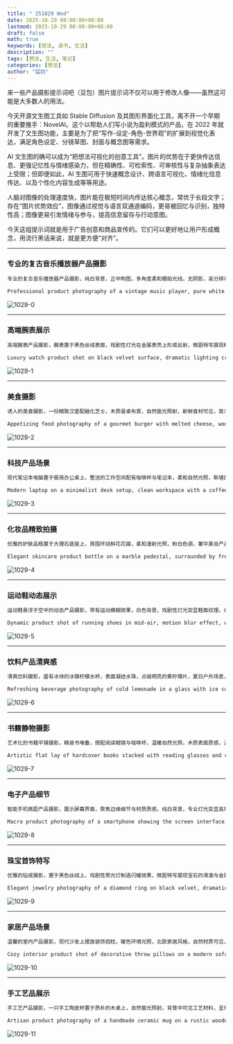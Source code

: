 ```yaml
---
title: " 251029 Wed"
date: 2025-10-29 08:00:00+08:00
lastmod: 2025-10-29 08:00:00+08:00
draft: false
math: true
keywords: [想法, 读书, 生活]
description: ""
tags: [想法, 生活, 笔记]
categories: [想法]
author: "猛犸"
---
```


来一些产品摄影提示词吧（豆包）图片提示词不仅可以用于修改人像——虽然这可能是大多数人的用法。

今天开源文生图工具如 Stable Diffusion 及其图形界面化工具，离不开一个早期的重要推手：NovelAI。这个以帮助人们写小说为盈利模式的产品，在 2022 年就开发了文生图功能，主要是为了把“写作-设定-角色-世界观”的扩展到视觉化表达，满足角色设定、分镜草图、封面与概念图等需求。

AI 文生图的确可以成为“把想法可视化的创意工具”。图片的优势在于更快传达信息、更强记忆性与情绪感染力，但在精确性、可检索性、可审核性与复杂抽象表达上受限；但即便如此，AI 生图可用于快速概念设计、跨语言可视化、情绪化信息传达、以及个性化内容生成等等用途。

人脑对图像的处理速度快，图片能在极短时间内传达核心概念，常优于长段文字；存在“图片优势效应”，图像通过视觉与语言双通道编码，更易被回忆与识别，独特性高；图像更易引发情绪与参与，提高信息留存与行动意图。

今天这组提示词就是用于广告创意和商品宣传的。它们可以更好地让用户形成概念，用流行黑话来说，就是更方便“对齐”。

---

### 专业的复古音乐播放器产品摄影

```markdown
专业的复古音乐播放器产品摄影，纯白背景，正中构图，多角度柔和棚拍光线，无阴影，高分辨率，干净简约，电商产品摄影风格。4:3 比例，高清，2400*1800 像素。
```

```markdown
Professional product photography of a vintage music player, pure white background, centered composition, soft studio lighting from multiple angles, no shadows, high resolution, clean and minimal, e-commerce product photo style. 4:3 aspect ratio, high definition, 2400*1800 pixels.
```

![1029-0](https://1-1256632535.cos.ap-beijing.myqcloud.com/img/1029-0.png)

---

### 高端腕表展示

```markdown
高端腕表产品摄影，腕表置于黑色丝绒表面，戏剧性灯光在金属表壳上形成反射，微距特写展现精致细节，氛围深沉高贵，高端珠宝摄影风格，浅景深。4:3 比例，高清，2400*1800 像素。
```

```markdown
Luxury watch product shot on black velvet surface, dramatic lighting creating reflections on the metal case, macro close-up showing intricate details, dark moody atmosphere, high-end jewelry photography style, shallow depth of field. 4:3 aspect ratio, high definition, 2400*1800 pixels.
```

![1029-1](https://1-1256632535.cos.ap-beijing.myqcloud.com/img/1029-1.png)

---

### 美食摄影

```markdown
诱人的美食摄影，一份精致汉堡配融化芝士，木质餐桌布景，自然窗光照射，新鲜食材可见，蒸汽升腾，暖色调，专业食物造型，浅景深。4:3 比例，高清，2400*1800 像素。
```

```markdown
Appetizing food photography of a gourmet burger with melted cheese, wooden table setting, natural daylight from the window, fresh ingredients visible, steam rising, warm color tones, professional food styling, shallow depth of field. 4:3 aspect ratio, high definition, 2400*1800 pixels.
```

![1029-2](https://1-1256632535.cos.ap-beijing.myqcloud.com/img/1029-2.png)

---

### 科技产品场景

```markdown
现代笔记本电脑置于极简办公桌上，整洁的工作空间配有咖啡杯与笔记本，柔和自然光照，斯堪的纳维亚风格室内设计，生活方式产品摄影，专业且具启发性的氛围。4:3 比例，高清，2400*1800 像素。
```

```markdown
Modern laptop on a minimalist desk setup, clean workspace with a coffee cup and notebook, soft natural lighting, Scandinavian interior style, lifestyle product photography, professional and aspirational mood. 4:3 aspect ratio, high definition, 2400*1800 pixels.
```

![1029-3](https://1-1256632535.cos.ap-beijing.myqcloud.com/img/1029-3.png)

---

### 化妆品精致拍摄

```markdown
优雅的护肤品瓶置于大理石底座上，周围环绕鲜花花瓣，柔和漫射光照，粉白色调，奢华美妆产品摄影，梦幻而女性化的美学。4:3 比例，高清，2400*1800 像素。
```

```markdown
Elegant skincare product bottle on a marble pedestal, surrounded by fresh flower petals, soft diffused lighting, pastel pink and white color scheme, luxury beauty product photography, dreamy and feminine aesthetic. 4:3 aspect ratio, high definition, 2400*1800 pixels.
```

![1029-4](https://1-1256632535.cos.ap-beijing.myqcloud.com/img/1029-4.png)

---

### 运动鞋动态展示

```markdown
运动鞋悬浮于空中的动态产品摄影，带有运动模糊效果，白色背景，戏剧性灯光突显鞋面纹理，动感十足、充满活力的氛围，运动产品摄影风格。4:3 比例，高清，2400*1800 像素。
```

```markdown
Dynamic product shot of running shoes in mid-air, motion blur effect, white background, dramatic lighting highlighting shoe texture, athletic and energetic mood, sports product photography style. 4:3 aspect ratio, high definition, 2400*1800 pixels.
```

![1029-5](https://1-1256632535.cos.ap-beijing.myqcloud.com/img/1029-5.png)

---

### 饮料产品清爽感

```markdown
清爽饮料摄影，盛有冰块的冰镇柠檬水杯，表面凝结水珠，点缀明亮的黄柠檬片，夏日户外场景，鲜活清新氛围，商业饮品摄影。4:3 比例，高清，2400*1800 像素。
```

```markdown
Refreshing beverage photography of cold lemonade in a glass with ice cubes, condensation droplets on the surface, bright yellow citrus slices, summer outdoor setting, vibrant and fresh mood, commercial drink photography. 4:3 aspect ratio, high definition, 2400*1800 pixels.
```

![1029-6](https://1-1256632535.cos.ap-beijing.myqcloud.com/img/1029-6.png)

---

### 书籍静物摄影

```markdown
艺术化的书籍平铺摄影，精装书堆叠，搭配阅读眼镜与咖啡杯，温暖自然光照，木质表面质感，温馨且富有思考气息的生活方式摄影，土色调配色。4:3 比例，高清，2400*1800 像素。
```

```markdown
Artistic flat lay of hardcover books stacked with reading glasses and coffee, warm natural lighting, wooden surface texture, cozy and intellectual atmosphere, lifestyle product photography, earth tone color palette. 4:3 aspect ratio, high definition, 2400*1800 pixels.
```

![1029-7](https://1-1256632535.cos.ap-beijing.myqcloud.com/img/1029-7.png)

---

### 电子产品细节

```markdown
智能手机微距产品摄影，展示屏幕界面，聚焦边缘细节与材质质感，纯白背景，专业灯光突显高端质感，科技产品摄影风格。4:3 比例，高清，2400*1800 像素。
```

```markdown
Macro product photography of a smartphone showing the screen interface, focus on edge details and material texture, clean white background, professional lighting highlighting premium build quality, tech product photography style. 4:3 aspect ratio, high definition, 2400*1800 pixels.
```

![1029-8](https://1-1256632535.cos.ap-beijing.myqcloud.com/img/1029-8.png)

---

### 珠宝首饰特写

```markdown
优雅的钻戒摄影，置于黑色丝绒上，戏剧性聚光灯制造闪耀效果，微距特写展现宝石的清澈与金属工艺，奢华浪漫氛围，高端珠宝风格。4:3 比例，高清，2400*1800 像素。
```

```markdown
Elegant jewelry photography of a diamond ring on black velvet, dramatic spotlighting creating sparkle effects, macro close-up showing gem clarity and metal craftsmanship, luxurious and romantic mood, high-end jewelry style. 4:3 aspect ratio, high definition, 2400*1800 pixels.
```

![1029-9](https://1-1256632535.cos.ap-beijing.myqcloud.com/img/1029-9.png)

---

### 家居产品场景

```markdown
温馨的室内产品摄影，现代沙发上摆放装饰抱枕，暖色环境光照，北欧家居风格，自然材质可见，营造舒适与惬意的氛围，生活方式家居摄影。4:3 比例，高清，2400*1800 像素。
```

```markdown
Cozy interior product shot of decorative throw pillows on a modern sofa, warm ambient lighting, Scandinavian home decor style, natural materials visible, inviting and comfortable atmosphere, lifestyle home photography. 4:3 aspect ratio, high definition, 2400*1800 pixels.
```

![1029-10](https://1-1256632535.cos.ap-beijing.myqcloud.com/img/1029-10.png)

---

### 手工艺品展示

```markdown
手工艺产品摄影，一只手工陶瓷杯置于质朴的木桌上，自然窗光照射，背景中可见工艺材料，呈现真实有机的质感，手作产品风格，温暖土色调。4:3 比例，高清，2400*1800 像素。
```

```markdown
Artisan product photography of a handmade ceramic mug on a rustic wooden table, natural window lighting, craft materials in the background, authentic and organic feel, handcrafted product style, warm earthy tones. 4:3 aspect ratio, high definition, 2400*1800 pixels.
```

![1029-11](https://1-1256632535.cos.ap-beijing.myqcloud.com/img/1029-11.png)
